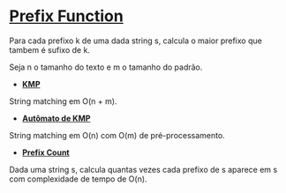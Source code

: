 # [Prefix Function](prefix_function.cpp)

Para cada prefixo k de uma dada string s, calcula o maior prefixo que tambem é sufixo de k.

Seja n o tamanho do texto e m o tamanho do padrão.

* **[KMP](kmp.cpp)**

String matching em O(n + m).

* **[Autômato de KMP](aut_kmp.cpp)**

String matching em O(n) com O(m) de pré-processamento.

* **[Prefix Count](prefix_count.cpp)**

Dada uma string s, calcula quantas vezes cada prefixo de s aparece em s com complexidade de tempo de O(n).
